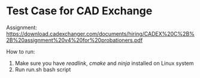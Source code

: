 # Test Case for CAD Exchange

Assignment:
https://download.cadexchanger.com/documents/hiring/CADEX%20C%2B%2B%20assignment%20v4%20for%20probationers.pdf

How to run:
1) Make sure you have *readlink*, *cmake* and *ninja* installed on Linux system
2) Run run.sh bash script

